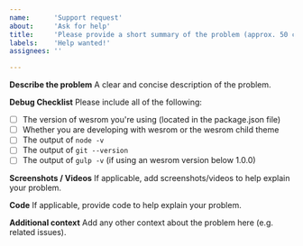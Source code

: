 ```yaml
---
name:      'Support request'
about:     'Ask for help'
title:     'Please provide a short summary of the problem (approx. 50 characters)'
labels:    'Help wanted!'
assignees: ''

---
```


<!--
	Let us know what the problem is, we'll be happy to help.

	Please check that there aren't old issues addressing the same
	problem. You might find a solution there.

	Please provide a short summary of the problem in the Title above.

	Note: These comments won't show up when you submit the issue.
-->

**Describe the problem**
A clear and concise description of the problem.

**Debug Checklist**
Please include all of the following:
- [ ] The version of wesrom you're using (located in the package.json file)
- [ ] Whether you are developing with wesrom or the wesrom child theme
- [ ] The output of `node -v`
- [ ] The output of `git --version`
- [ ] The output of `gulp -v` (if using an wesrom version below 1.0.0)

**Screenshots / Videos**
If applicable, add screenshots/videos to help explain your problem.

**Code**
If applicable, provide code to help explain your problem.

**Additional context**
Add any other context about the problem here (e.g. related issues).
